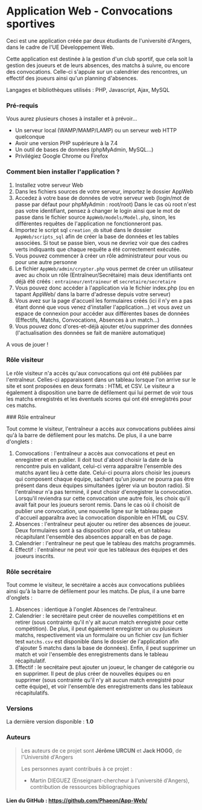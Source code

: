 # Application Web - Convocations sportives

Ceci est une application créée par deux étudiants de l'université d'Angers, dans le cadre de l'UE Développement Web.

Cette application est destinée à la gestion d'un club sportif, que cela soit la gestion des joueurs et de leurs absences, des matchs à suivre, ou encore des convocations. Celle-ci s'appuie sur un calendrier des rencontres, un effectif des joueurs ainsi qu'un planning d'absences.

Langages et bibliothèques utilisés : PHP, Javascript, Ajax, MySQL

### Pré-requis

Vous aurez plusieurs choses à installer et à prévoir...

- Un serveur local (WAMP/MAMP/LAMP) ou un serveur web HTTP quelconque
- Avoir une version PHP supérieure à la 7.4
- Un outil de bases de données (phpMyAdmin, MySQL...)
- Privilégiez Google Chrome ou Firefox



### Comment bien installer l'application ?

1. Installez votre serveur Web
2. Dans les fichiers sources de votre serveur, importez le dossier AppWeb
3. Accedez à votre base de données de votre serveur web (login/mot de passe par défaut pour phpMyAdmin : root/root)
Dans le cas où root n'est pas votre identifiant, pensez à changer le login ainsi que le mot de passe dans le fichier source `AppWeb/models/Model.php`, sinon, les différentes requêtes de l'application ne fonctionneront pas.
4. Importez le script sql `creation_db` situé dans le dossier `AppWeb/scripts_sql` afin de créer la base de données et les tables associées. Si tout se passe bien, vous ne devriez voir que des cadres verts indiquants que chaque requête a été correctement exécutée.
5. Vous pouvez commencer à créer un rôle administrateur pour vous ou pour une autre personne
6. Le fichier `AppWeb/admin/crypter.php` vous permet de créer un utilisateur avec au choix un rôle (Entraîneur/Secrétaire) mais deux identifiants ont déjà été créés : `entraineur/entraineur` et `secretaire/secretaire`
7. Vous pouvez donc accéder à l'application via le fichier index.php (ou en tapant AppWeb/ dans la barre d'adresse depuis votre serveur)
8. Vous avez sur la page d'accueil les formulaires créés (ici il n'y en a pas étant donné que vous venez d'installer l'application...) et vous avez un espace de connexion pour accéder aux différentes bases de données (Effectifs, Matchs, Convocations, Absences à un match...)
9. Vous pouvez donc d'ores-et-déjà ajouter et/ou supprimer des données (l'actualisation des données se fait de manière automatique)

A vous de jouer !

### Rôle visiteur

Le rôle visiteur n'a accès qu'aux convocations qui ont été publiées par l'entraîneur. Celles-ci apparaissent dans un tableau lorsque l'on arrive sur le site et sont proposées en deux formats : HTML et CSV. Le visiteur a également à disposition une barre de défilement qui lui permet de voir tous les matchs enregistrés et les éventuels scores qui ont été enregistrés pour ces matchs.

### Rôle entraîneur

Tout comme le visiteur, l'entraîneur a accès aux convocations publiées ainsi qu'à la barre de défilement pour les matchs. De plus, il a une barre d'onglets :
1. Convocations : l'entraîneur a accès aux convocations et peut en enregistrer et en publier. Il doit tout d'abord choisir la date de la rencontre puis en validant, celui-ci verra apparaître l'ensemble des matchs ayant lieu à cette date. Celui-ci pourra alors choisir les joueurs qui composent chaque équipe, sachant qu'un joueur ne pourra pas être présent dans deux équipes simultanées (gérer via un bouton radio). Si l'entraîneur n'a pas terminé, il peut choisir d'enregistrer la convocation. Lorsqu'il reviendra sur cette convocation une autre fois, les choix qu'il avait fait pour les joueurs seront remis. Dans le cas où il choisit de publier une convocation, une nouvelle ligne sur le tableau page d'accueil apparaîtra avec la convocation disponible en HTML ou CSV.
2. Absences : l'entraîneur peut ajouter ou retirer des absences de joueur. Deux formulaires sont à sa disposition pour cela, et un tableau récapitulant l'ensemble des absences apparaît en bas de page.
3. Calendrier : l'entraîneur ne peut que le tableau des matchs programmés.
4. Effectif : l'entraîneur ne peut voir que les tableaux des équipes et des joueurs inscrits.

### Rôle secrétaire

Tout comme le visiteur, le secrétaire a accès aux convocations publiées ainsi qu'à la barre de défilement pour les matchs. De plus, il a une barre d'onglets :
1. Absences : identique à l'onglet Absences de l'entraîneur.
2. Calendrier : le secrétaire peut créer de nouvelles compétitions et en retirer (sous contrainte qu'il n'y ait aucun match enregistré pour cette compétition). De plus, il peut également enregistrer un ou plusieurs matchs, respectivement via un formulaire ou un fichier csv (un fichier test `matchs.csv` est disponible dans le dossier de l'application afin d'ajouter 5 matchs dans la base de données). Enfin, il peut supprimer un match et voir l'ensemble des enregistrements dans le tableau récapitulatif.
3. Effectif : le secrétaire peut ajouter un joueur, le changer de catégorie ou en supprimer. Il peut de plus créer de nouvelles équipes ou en supprimer (sous contrainte qu'il n'y ait aucun match enregistré pour cette équipe), et voir l'ensemble des enregistrements dans les tableaux récapitulatifs.


### Versions

La dernière version disponible : **1.0**


### Auteurs

> Les auteurs de ce projet sont **Jérôme URCUN** et **Jack HOGG**, de l'Université d'Angers
>
> Les personnes ayant contribués à ce projet : 
> - Martin DIEGUEZ (Enseignant-chercheur à l'université d'Angers), contribution de ressources bibliographiques


#### Lien du GitHub : https://github.com/Phaeon/App-Web/
